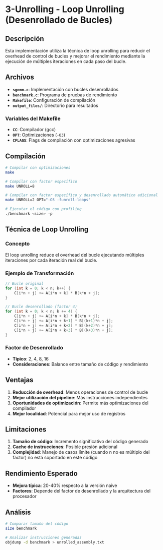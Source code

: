 # 3-Unrolling - Loop Unrolling (Desenrollado de Bucles)

## Descripción

Esta implementación utiliza la técnica de loop unrolling para reducir el overhead de control de bucles y mejorar el rendimiento mediante la ejecución de múltiples iteraciones en cada paso del bucle.

## Archivos

- **`sgemm.c`**: Implementación con bucles desenrollados
- **`benchmark.c`**: Programa de pruebas de rendimiento
- **`Makefile`**: Configuración de compilación
- **`output_files/`**: Directorio para resultados

### Variables del Makefile
- **`CC`**: Compilador (gcc)
- **`OPT`**: Optimizaciones (`-O3`)
- **`CFLAGS`**: Flags de compilación con optimizaciones agresivas

## Compilación

```bash
# Compilar con optimizaciones
make

# Compilar con factor específico
make UNROLL=8

# Compilar con factor específico y desenrollado automático adicional
make UNROLL=2 OPT="-O3 -funroll-loops"

# Ejecutar el código con profiling
./benchmark <size> -p

```

## Técnica de Loop Unrolling

### Concepto
El loop unrolling reduce el overhead del bucle ejecutando múltiples iteraciones por cada iteración real del bucle.

### Ejemplo de Transformación
```c
// Bucle original
for (int k = 0; k < n; k++) {
    C[i*n + j] += A[i*n + k] * B[k*n + j];
}

// Bucle desenrollado (factor 4)
for (int k = 0; k < n; k += 4) {
    C[i*n + j] += A[i*n + k] * B[k*n + j];
    C[i*n + j] += A[i*n + k+1] * B[(k+1)*n + j];
    C[i*n + j] += A[i*n + k+2] * B[(k+2)*n + j];
    C[i*n + j] += A[i*n + k+3] * B[(k+3)*n + j];
}
```

### Factor de Desenrollado
- **Típico**: 2, 4, 8, 16
- **Consideraciones**: Balance entre tamaño de código y rendimiento

## Ventajas

1. **Reducción de overhead**: Menos operaciones de control de bucle
2. **Mejor utilización del pipeline**: Más instrucciones independientes
3. **Oportunidades de optimización**: Permite más optimizaciones del compilador
4. **Mejor localidad**: Potencial para mejor uso de registros

## Limitaciones

1. **Tamaño de código**: Incremento significativo del código generado
2. **Cache de instrucciones**: Posible presión adicional
3. **Complejidad**: Manejo de casos límite (cuando n no es múltiplo del factor) no está soportado en este código

## Rendimiento Esperado

- **Mejora típica**: 20-40% respecto a la versión naive
- **Factores**: Depende del factor de desenrollado y la arquitectura del procesador

## Análisis

```bash
# Comparar tamaño del código
size benchmark

# Analizar instrucciones generadas
objdump -d benchmark > unrolled_assembly.txt
```
